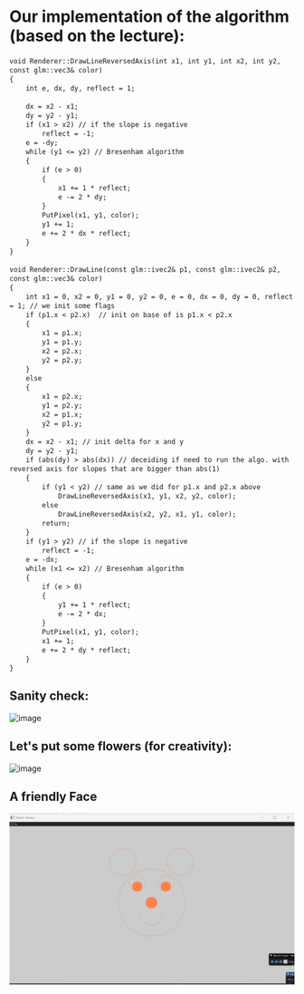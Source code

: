 # Our implementation of the algorithm (based on the lecture):

```
void Renderer::DrawLineReversedAxis(int x1, int y1, int x2, int y2, const glm::vec3& color)
{
	int e, dx, dy, reflect = 1;

	dx = x2 - x1;
	dy = y2 - y1;
	if (x1 > x2) // if the slope is negative
		reflect = -1;
	e = -dy;
	while (y1 <= y2) // Bresenham algorithm
	{
		if (e > 0)
		{
			x1 += 1 * reflect;
			e -= 2 * dy;
		}
		PutPixel(x1, y1, color);
		y1 += 1;
		e += 2 * dx * reflect;
	}
}

void Renderer::DrawLine(const glm::ivec2& p1, const glm::ivec2& p2, const glm::vec3& color)
{
	int x1 = 0, x2 = 0, y1 = 0, y2 = 0, e = 0, dx = 0, dy = 0, reflect = 1; // we init some flags
	if (p1.x < p2.x)  // init on base of is p1.x < p2.x
	{
		x1 = p1.x;
		y1 = p1.y;
		x2 = p2.x;
		y2 = p2.y;
	}
	else
	{
		x1 = p2.x;
		y1 = p2.y;
		x2 = p1.x;
		y2 = p1.y;
	}
	dx = x2 - x1; // init delta for x and y
	dy = y2 - y1;
	if (abs(dy) > abs(dx)) // deceiding if need to run the algo. with reversed axis for slopes that are bigger than abs(1)
	{
		if (y1 < y2) // same as we did for p1.x and p2.x above
			DrawLineReversedAxis(x1, y1, x2, y2, color);
		else
			DrawLineReversedAxis(x2, y2, x1, y1, color);
		return;
	}
	if (y1 > y2) // if the slope is negative
		reflect = -1;
	e = -dx;
	while (x1 <= x2) // Bresenham algorithm
	{
		if (e > 0)
		{
			y1 += 1 * reflect;
			e -= 2 * dx;
		}
		PutPixel(x1, y1, color);
		x1 += 1;
		e += 2 * dy * reflect;
	}
}
```
## Sanity check:

![image](https://user-images.githubusercontent.com/108798956/199223418-f5669135-1038-4a7d-9597-837742821bb2.png)

## Let's put some flowers (for creativity):

![image](https://user-images.githubusercontent.com/108798956/199250625-eb60bacc-83cf-4900-a9ff-997e99e54dd0.png)

## A friendly Face

<img src ='./Drawing.png'>


